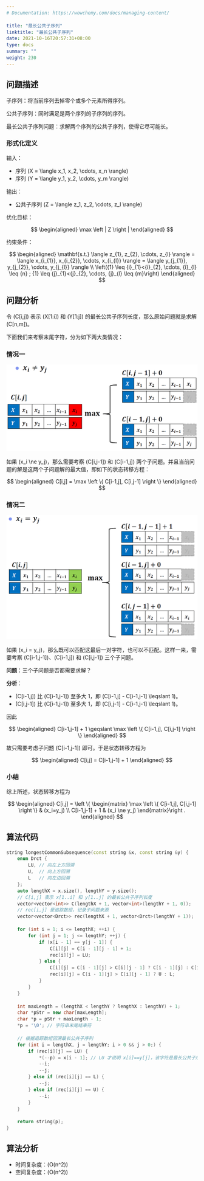 ```yaml
---
# Documentation: https://wowchemy.com/docs/managing-content/

title: "最长公共子序列"
linktitle: "最长公共子序列"
date: 2021-10-16T20:57:31+08:00
type: docs
summary: ""
weight: 230
---
```


<!--more-->

## 问题描述

子序列：将当前序列去掉零个或多个元素所得序列。

公共子序列：同时满足是两个序列的子序列的序列。

最长公共子序列问题：求解两个序列的公共子序列，使得它尽可能长。

### 形式化定义

输入：

- 序列 \(X = \langle x_1, x_2, \cdots, x_n \rangle\)
- 序列 \(Y = \langle y_1, y_2, \cdots, y_m \rangle\)

输出：

- 公共子序列 \(Z = \langle z_1, z_2, \cdots, z_l \rangle\)

优化目标：

$$
\begin{aligned}
\max \left | Z \right |
\end{aligned}
$$

约束条件：

$$
\begin{aligned}
    \mathbf{s.t.} \langle z_{1}, z_{2}, \cdots, z_{l} \rangle = \langle x_{i_{1}}, x_{i_{2}}, \cdots, x_{i_{l}} \rangle = \langle y_{j_{1}}, y_{j_{2}}, \cdots, y_{j_{l}} \rangle \\
    \left({1} \leq {i}_{1}<{i}_{2}, \cdots, {i}_{l} \leq {n} ; {1} \leq {j}_{1}<{j}_{2}, \cdots, {j}_{l} \leq {m}\right)
\end{aligned}
$$

## 问题分析

令 \(C[i,j]\) 表示 \(X[1:i]\) 和 \(Y[1:j]\) 的最长公共子序列长度，那么原始问题就是求解 \(C[n,m]\)。

下面我们来考察末尾字符，分为如下两大类情况：

### 情况一

![](最长公共子序列1.png)

如果 \(x_i \ne y_j\)，那么需要考察 \(C[i,j-1]\) 和 \(C[i-1,j]\) 两个子问题。并且当前问题的解是这两个子问题解的最大值，即如下的状态转移方程：

$$
\begin{aligned}
C[i,j] = \max \left \{ C[i-1,j], C[i,j-1] \right \}
\end{aligned}
$$

### 情况二

![](最长公共子序列2.png)

如果 \(x_i = y_j\)，那么既可以匹配这最后一对字符，也可以不匹配。这样一来，需要考察 \(C[i-1,j-1]\)、\(C[i-1,j]\) 和 \(C[i,j-1]\) 三个子问题。

**问题**：三个子问题是否都需要求解？

**分析**：

- \(C[i-1,j]\) 比 \(C[i-1,j-1]\) 至多大 1，即 \(C[i-1,j] - C[i-1,j-1] \leqslant 1\)。
- \(C[i,j-1]\) 比 \(C[i-1,j-1]\) 至多大 1，即 \(C[i,j-1] - C[i-1,j-1] \leqslant 1\)。

因此

$$
\begin{aligned}
C[i-1,j-1] + 1 \geqslant \max \left \{ C[i-1,j], C[i,j-1] \right \}
\end{aligned}
$$

故只需要考虑子问题 \(C[i-1,j-1]\) 即可。于是状态转移方程为

$$
\begin{aligned}
C[i,j] = C[i-1,j-1] + 1
\end{aligned}
$$

### 小结

综上所述，状态转移方程为

$$
\begin{aligned}
C[i,j] = \left \{ \begin{matrix}
    \max \left \{ C[i-1,j], C[i,j-1] \right \} & (x_i=y_j) \\
    C[i-1,j-1] + 1 & (x_i \ne y_j)
\end{matrix}\right .
\end{aligned}
$$

## 算法代码

```cpp
string longestCommonSubsequence(const string &x, const string &y) {
    enum Drct {
        LU, // 向左上方回溯
        U,  // 向上方回溯
        L   // 向左边回溯
    };
    auto lengthX = x.size(), lengthY = y.size();
    // C[i,j] 表示 x[1..i] 和 y[1..j] 的最长公共子序列长度
    vector<vector<int>> C(lengthX + 1, vector<int>(lengthY + 1, 0));
    // rec[i,j] 是追踪数组，记录子问题来源
    vector<vector<Drct>> rec(lengthX + 1, vector<Drct>(lengthY + 1));

    for (int i = 1; i <= lengthX; ++i) {
        for (int j = 1; j <= lengthY; ++j) {
            if (x[i - 1] == y[j - 1]) {
                C[i][j] = C[i - 1][j - 1] + 1;
                rec[i][j] = LU;
            } else {
                C[i][j] = C[i - 1][j] > C[i][j - 1] ? C[i - 1][j] : C[i][j - 1];
                rec[i][j] = C[i - 1][j] > C[i][j - 1] ? U : L;
            }
        }
    }

    int maxLength = (lengthX < lengthY ? lengthX : lengthY) + 1;
    char *pStr = new char[maxLength];
    char *p = pStr + maxLength - 1;
    *p = '\0'; // 字符串末尾结束符

    // 根据追踪数组回溯最长公共子序列
    for (int i = lengthX, j = lengthY; i > 0 && j > 0;) {
        if (rec[i][j] == LU) {
            *(--p) = x[i - 1]; // LU 才说明 x[i]==y[j]，该字符是最长公共子序列的一部分
            --i;
            --j;
        } else if (rec[i][j] == L) {
            --j;
        } else if (rec[i][j] == U) {
            --i;
        }
    }

    return string(p);
}
```

## 算法分析

- 时间复杂度：\(O(n^2)\)
- 空间复杂度：\(O(n^2)\)